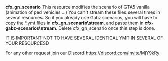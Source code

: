 **cfx_gn_scenario**
    This resource modifies the scenario of GTA5 vanilla (animation of ped vehicles ...)
    You can't stream these files several times in several resources.
    So if you already use Gabz scenarios, you will have to copy the *.ymt files in **cfx_gn_scenario\stream**, and paste them in **cfx-gabz-scenarios\stream**.
    Delete cfx_gn_scenario once this step is done.

IT IS IMPORTANT NOT TO HAVE SEVERAL IDENTICAL YMT IN SEVERAL OF YOUR RESOURCESD

For any other request join our Discord
https://discord.com/invite/MjY9kRy